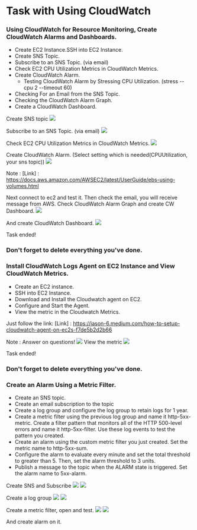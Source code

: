 # Task with Using CloudWatch 

### Using CloudWatch for Resource Monitoring, Create CloudWatch Alarms and Dashboards.
- Create EC2 Instance.SSH into EC2 Instance. 
- Create SNS Topic. 
- Subscribe to an SNS Topic. (via email) 
- Check EC2 CPU Utilization Metrics in CloudWatch Metrics. 
- Create CloudWatch Alarm. 
  - Testing CloudWatch Alarm by Stressing CPU Utilization. (stress --cpu 2 --timeout 60)
- Checking For an Email from the SNS Topic.
- Checking the CloudWatch Alarm Graph.
- Create a CloudWatch Dashboard. 



Create SNS topic
![](picture/create-sns.png)

Subscribe to an SNS Topic. (via email)
![](picture/sns-email.png)

Check EC2 CPU Utilization Metrics in CloudWatch Metrics.
![](picture/cw-metrics.png)

Create CloudWatch Alarm. (Select setting which is needed(CPUUtilization, your sns topic))
![](picture/cw-alarm.png)

Note : [Link] : https://docs.aws.amazon.com/AWSEC2/latest/UserGuide/ebs-using-volumes.html


Next connect to ec2 and test it.
Then check the email, you will receive message from AWS.
Check CloudWatch Alarm Graph and create CW Dashboard.
![](picture/alarm-cw.png)

And create CloudWatch Dashboard.
![](picture/cw-dash.png)

Task ended!

### Don't forget to delete everything you've done.

### Install CloudWatch Logs Agent on EC2 Instance and View CloudWatch Metrics.

- Create an EC2 instance.
- SSH into EC2 Instance.
- Download and Install the Cloudwatch agent on EC2.
- Configure and Start the Agent.
- View the metric in the Cloudwatch Metrics.

Just follow the link:
[Link] : https://jason-6.medium.com/how-to-setup-cloudwatch-agent-on-ec2s-f7de5b2d2b66

Note : Answer on questions!
![](picture/cw-agent.png)
View the metric
![](picture/cw-metric.png)


Task ended!

### Don't forget to delete everything you've done.

### Create an Alarm Using a Metric Filter.
- Create an SNS topic.
- Create an email subscription to the topic
- Create a log group and configure the log group to retain logs for 1 year.
- Create a metric filter using the previous log group and name it http-5xx-metric. Create a filter pattern that monitors
all of the HTTP 500-level errors and name it http-5xx-filter. Use these log events to test the pattern you created.
-  Create an alarm using the custom metric filter you just created. Set the metric name to http-5xx-sum.
- Configure the alarm to evaluate every minute and set the total threshold to greater than 5. Then, set the alarm 
threshold to 3 units.
- Publish a message to the topic when the ALARM state is triggered. Set the alarm name to 5xx-alarm.

Create SNS and Subscribe
![](picture/create-sns.png)
![](picture/sns-email.png)

Create a log group
![](picture/logs.png)
![](picture/log-12.png)

Create a metric filter, open and test.
![](picture/create-metric.png)
![](picture/cw-filter-metrics.png)

And create alarm on it.
